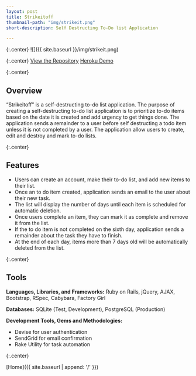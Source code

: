 ```yaml
---
layout: post
title: Strikeitoff
thumbnail-path: "img/strikeit.png"
short-description: Self Destructing To-Do list Application

---
```

{:.center}
![]({{ site.baseurl }}/img/strikeit.png)

{:.center}
[View the Repository](https://github.com/AnithaPal/Strikeitoff)
[Heroku Demo]()

{:.center}

## Overview
“Strikeitoff”  is a self-destructing to-do list application. The purpose of creating a self-destructing to-do list application is to prioritize to-do items based on the date it is created and add urgency  to get things done.  The application sends a remainder to a user before self destructing a todo item unless it is not completed by a user. The application allow users to create, edit and destroy  and mark to-do lists.

{:.center}

## Features

+ Users can create an account, make their  to-do list, and add new items to their list.
+ Once an to do item created, application sends an email to the user about their new task.
+ The list will display the number of days until each item is scheduled for automatic deletion.
+ Once users complete an item, they can mark it as complete and remove it from the list.
+ If the to do item is not completed on the sixth day, application sends a remainder about the task they have to finish.
+ At the end of each day, items more than 7 days old will be automatically deleted from the list.

{:.center}

## Tools
**Languages, Libraries, and Frameworks:** Ruby on Rails, jQuery, AJAX, Bootstrap, RSpec, Cabybara, Factory Girl

**Databases:** SQLite (Test, Development), PostgreSQL (Production)

**Development Tools, Gems and Methodologies:**

+ Devise for user authentication
+ SendGrid for email confirmation
+ Rake Utility for task automation

{:.center}

[Home]({{ site.baseurl | append: '/' }}) 